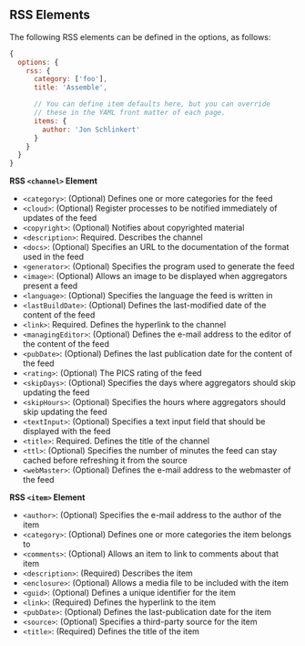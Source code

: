 ## RSS Elements

The following RSS elements can be defined in the options, as follows: 

```js
{
  options: {
    rss: {
      category: ['foo'],
      title: 'Assemble',

      // You can define item defaults here, but you can override
      // these in the YAML front matter of each page.
      items: {
        author: 'Jon Schlinkert'
      }
    }
  }
}
```

**RSS `<channel>` Element**
* `<category>`: (Optional) Defines one or more categories for the feed 
* `<cloud>`: (Optional) Register processes to be notified immediately of updates of the feed 
* `<copyright>`: (Optional) Notifies about copyrighted material 
* `<description>`: Required. Describes the channel 
* `<docs>`: (Optional) Specifies an URL to the documentation of the format used in the feed 
* `<generator>`: (Optional) Specifies the program used to generate the feed 
* `<image>`: (Optional) Allows an image to be displayed when aggregators present a feed 
* `<language>`: (Optional) Specifies the language the feed is written in 
* `<lastBuildDate>`: (Optional) Defines the last-modified date of the content of the feed 
* `<link>`: Required. Defines the hyperlink to the channel 
* `<managingEditor>`: (Optional) Defines the e-mail address to the editor of the content of the feed 
* `<pubDate>`: (Optional) Defines the last publication date for the content of the feed 
* `<rating>`: (Optional) The PICS rating of the feed 
* `<skipDays>`: (Optional) Specifies the days where aggregators should skip updating the feed 
* `<skipHours>`: (Optional) Specifies the hours where aggregators should skip updating the feed 
* `<textInput>`: (Optional) Specifies a text input field that should be displayed with the feed 
* `<title>`: Required. Defines the title of the channel 
* `<ttl>`: (Optional) Specifies the number of minutes the feed can stay cached before refreshing it from the source 
* `<webMaster>`: (Optional) Defines the e-mail address to the webmaster of the feed 


**RSS `<item>` Element**
* `<author>`: (Optional) Specifies the e-mail address to the author of the item 
* `<category>`: (Optional) Defines one or more categories the item belongs to 
* `<comments>`: (Optional) Allows an item to link to comments about that item 
* `<description>`: (Required) Describes the item 
* `<enclosure>`: (Optional) Allows a media file to be included with the item 
* `<guid>`: (Optional) Defines a unique identifier for the item 
* `<link>`: (Required) Defines the hyperlink to the item 
* `<pubDate>`: (Optional) Defines the last-publication date for the item 
* `<source>`: (Optional) Specifies a third-party source for the item 
* `<title>`: (Required) Defines the title of the item 


